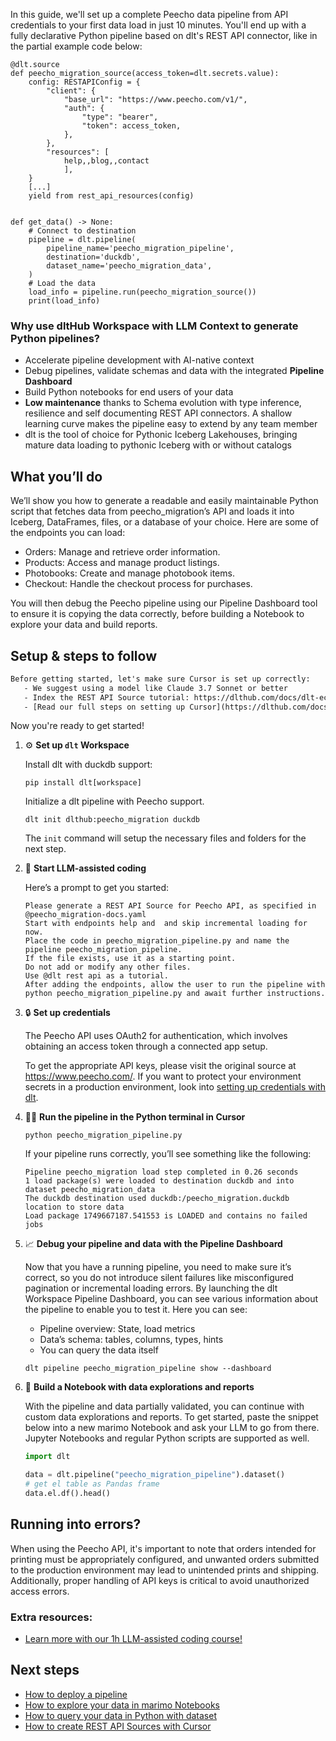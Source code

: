 In this guide, we'll set up a complete Peecho data pipeline from API credentials to your first data load in just 10 minutes. You'll end up with a fully declarative Python pipeline based on dlt's REST API connector, like in the partial example code below:

```python-outcome
@dlt.source
def peecho_migration_source(access_token=dlt.secrets.value):
    config: RESTAPIConfig = {
        "client": {
            "base_url": "https://www.peecho.com/v1/",
            "auth": {
                "type": "bearer",
                "token": access_token,
            },
        },
        "resources": [
            help,,blog,,contact
            ],
    }
    [...]
    yield from rest_api_resources(config)


def get_data() -> None:
    # Connect to destination
    pipeline = dlt.pipeline(
        pipeline_name='peecho_migration_pipeline',
        destination='duckdb',
        dataset_name='peecho_migration_data', 
    )
    # Load the data
    load_info = pipeline.run(peecho_migration_source())
    print(load_info) 
```

### Why use dltHub Workspace with LLM Context to generate Python pipelines?

- Accelerate pipeline development with AI-native context
- Debug pipelines, validate schemas and data with the integrated **Pipeline Dashboard**
- Build Python notebooks for end users of your data
- **Low maintenance** thanks to Schema evolution with type inference, resilience and self documenting REST API connectors. A shallow learning curve makes the pipeline easy to extend by any team member
- dlt is the tool of choice for Pythonic Iceberg Lakehouses, bringing mature data loading to pythonic Iceberg with or without catalogs

## What you’ll do

We’ll show you how to generate a readable and easily maintainable Python script that fetches data from peecho_migration’s API and loads it into Iceberg, DataFrames, files, or a database of your choice. Here are some of the endpoints you can load:

- Orders: Manage and retrieve order information.
- Products: Access and manage product listings.
- Photobooks: Create and manage photobook items.
- Checkout: Handle the checkout process for purchases.

You will then debug the Peecho pipeline using our Pipeline Dashboard tool to ensure it is copying the data correctly, before building a Notebook to explore your data and build reports.

## Setup & steps to follow

```default
Before getting started, let's make sure Cursor is set up correctly:
   - We suggest using a model like Claude 3.7 Sonnet or better
   - Index the REST API Source tutorial: https://dlthub.com/docs/dlt-ecosystem/verified-sources/rest_api/ and add it to context as **@dlt rest api**
   - [Read our full steps on setting up Cursor](https://dlthub.com/docs/dlt-ecosystem/llm-tooling/cursor-restapi#23-configuring-cursor-with-documentation)
```

Now you're ready to get started!

1. ⚙️ **Set up `dlt` Workspace**
    
    Install dlt with duckdb support:
    ```shell
    pip install dlt[workspace]
    ```

    Initialize a dlt pipeline with Peecho support.
    ```shell
    dlt init dlthub:peecho_migration duckdb
    ```

    The `init` command will setup the necessary files and folders for the next step.
    
2. 🤠 **Start LLM-assisted coding**
    
    Here’s a prompt to get you started:
    
    ```prompt
    Please generate a REST API Source for Peecho API, as specified in @peecho_migration-docs.yaml 
    Start with endpoints help and  and skip incremental loading for now. 
    Place the code in peecho_migration_pipeline.py and name the pipeline peecho_migration_pipeline. 
    If the file exists, use it as a starting point. 
    Do not add or modify any other files. 
    Use @dlt rest api as a tutorial. 
    After adding the endpoints, allow the user to run the pipeline with python peecho_migration_pipeline.py and await further instructions.
    ```

    
3. 🔒 **Set up credentials** 
    
    The Peecho API uses OAuth2 for authentication, which involves obtaining an access token through a connected app setup.
    
    To get the appropriate API keys, please visit the original source at https://www.peecho.com/.
    If you want to protect your environment secrets in a production environment, look into [setting up credentials with dlt](https://dlthub.com/docs/walkthroughs/add_credentials).
    
4. 🏃‍♀️ **Run the pipeline in the Python terminal in Cursor**
    
    ```shell
    python peecho_migration_pipeline.py
    ```
    
    If your pipeline runs correctly, you’ll see something like the following:
    
    ```shell
    Pipeline peecho_migration load step completed in 0.26 seconds
    1 load package(s) were loaded to destination duckdb and into dataset peecho_migration_data
    The duckdb destination used duckdb:/peecho_migration.duckdb location to store data
    Load package 1749667187.541553 is LOADED and contains no failed jobs
    ```
    
5. 📈 **Debug your pipeline and data with the Pipeline Dashboard**

    Now that you have a running pipeline, you need to make sure it’s correct, so you do not introduce silent failures like misconfigured pagination or incremental loading errors. By launching the dlt Workspace Pipeline Dashboard, you can see various information about the pipeline to enable you to test it. Here you can see:
    - Pipeline overview: State, load metrics
    - Data’s schema: tables, columns, types, hints
    - You can query the data itself
    
    ```shell
    dlt pipeline peecho_migration_pipeline show --dashboard
    ```
    
6. 🐍 **Build a Notebook with data explorations and reports**

    With the pipeline and data partially validated, you can continue with custom data explorations and reports. To get started, paste the snippet below into a new marimo Notebook and ask your LLM to go from there. Jupyter Notebooks and regular Python scripts are supported as well.

    
    ```python
    import dlt

   data = dlt.pipeline("peecho_migration_pipeline").dataset()
   # get el table as Pandas frame
   data.el.df().head()
    ```

## Running into errors?

When using the Peecho API, it's important to note that orders intended for printing must be appropriately configured, and unwanted orders submitted to the production environment may lead to unintended prints and shipping. Additionally, proper handling of API keys is critical to avoid unauthorized access errors.

### Extra resources:

- [Learn more with our 1h LLM-assisted coding course!](https://www.youtube.com/watch?v=GGid70rnJuM)

## Next steps

- [How to deploy a pipeline](https://dlthub.com/docs/walkthroughs/deploy-a-pipeline)
- [How to explore your data in marimo Notebooks](https://dlthub.com/docs/general-usage/dataset-access/marimo)
- [How to query your data in Python with dataset](https://dlthub.com/docs/general-usage/dataset-access/dataset)
- [How to create REST API Sources with Cursor](https://dlthub.com/docs/dlt-ecosystem/llm-tooling/cursor-restapi)